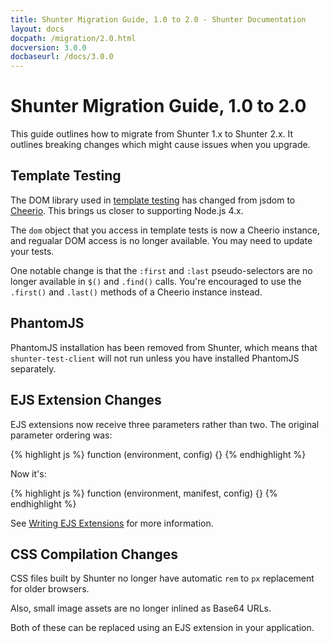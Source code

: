 ```yaml
---
title: Shunter Migration Guide, 1.0 to 2.0 - Shunter Documentation
layout: docs
docpath: /migration/2.0.html
docversion: 3.0.0
docbaseurl: /docs/3.0.0
---
```


Shunter Migration Guide, 1.0 to 2.0
===================================

This guide outlines how to migrate from Shunter 1.x to Shunter 2.x. It outlines breaking changes which might cause issues when you upgrade.


Template Testing
----------------

The DOM library used in [template testing](../usage/testing.html#testing-templates) has changed from jsdom to [Cheerio](https://github.com/cheeriojs/cheerio). This brings us closer to supporting Node.js 4.x.

The `dom` object that you access in template tests is now a Cheerio instance, and regualar DOM access is no longer available. You may need to update your tests.

One notable change is that the `:first` and `:last` pseudo-selectors are no longer available in `$()` and `.find()` calls. You're encouraged to use the `.first()` and `.last()` methods of a Cheerio instance instead.


PhantomJS
---------

PhantomJS installation has been removed from Shunter, which means that `shunter-test-client` will not run unless you have installed PhantomJS separately.


EJS Extension Changes
---------------------

EJS extensions now receive three parameters rather than two. The original parameter ordering was:

{% highlight js %}
function (environment, config) {}
{% endhighlight %}

Now it's:

{% highlight js %}
function (environment, manifest, config) {}
{% endhighlight %}

See [Writing EJS Extensions](../usage/resources.html#writing-ejs-extensions) for more information.


CSS Compilation Changes
-----------------------

CSS files built by Shunter no longer have automatic `rem` to `px` replacement for older browsers.

Also, small image assets are no longer inlined as Base64 URLs.

Both of these can be replaced using an EJS extension in your application.

